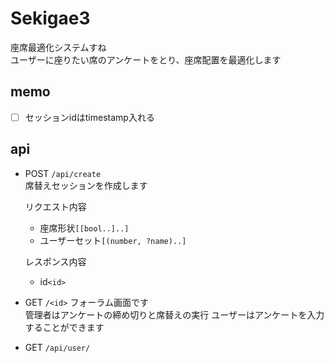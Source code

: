 # Sekigae3
座席最適化システムすね  
ユーザーに座りたい席のアンケートをとり、座席配置を最適化します

## memo
- [ ] セッションidはtimestamp入れる

## api
- POST `/api/create`  
  席替えセッションを作成します  
  
  リクエスト内容
  - 座席形状`[[bool..]..]`
  - ユーザーセット`[(number, ?name)..]`
  
  レスポンス内容
  - id`<id>`

- GET `/<id>` 
  フォーラム画面です  
  管理者はアンケートの締め切りと席替えの実行
  ユーザーはアンケートを入力することができます

- GET `/api/user/`